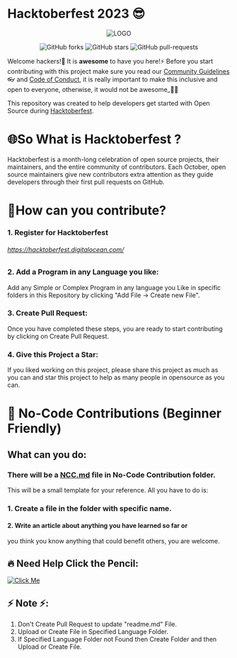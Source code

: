 # Hacktoberfest 2023 😎
<p align="center">
  <img src="https://hacktoberfest.com/_next/static/media/logo-hacktoberfest--logomark.b91c17d2.svg?raw=true" alt="LOGO"/>
</p>
<p align="center">
   <img alt="GitHub forks" src="https://img.shields.io/github/forks/iamehran/hacktoberfest2022?style=social"></a>
   <img alt="GitHub stars" src="https://img.shields.io/github/stars/iamehran/hacktoberfest2022?style=social"></a>
   <img alt="GitHub pull-requests" src="https://img.shields.io/github/issues-pr/iamehran/hacktoberfest2022?label=PR%27s&style=social"></a>
</p>

Welcome hackers!🤌 It is **awesome** to have you here!⚡ Before you start contributing with this project make sure you read our [Community Guidelines](https://github.com/iamehran/hacktoberfest2022/blob/main/Contributing.md)👓 and [Code of Conduct](https://github.com/iamehran/hacktoberfest2022/blob/main/Code%20of%20Conduct.md), it is really important to make this inclusive and open to everyone, otherwise, it would not be awesome_🙅‍♂️

This repository was created to help developers get started with Open Source during [Hacktoberfest](https://hacktoberfest.digitalocean.com/).
# 🌐So What is Hacktoberfest ?
Hacktoberfest is a month-long celebration of open source projects, their maintainers, and the entire community of contributors. Each October, open source maintainers give new contributors extra attention as they guide developers through their first pull requests on GitHub.

# 🌄How can you contribute?
### 1. Register for Hacktoberfest
###### https://hacktoberfest.digitalocean.com/

### 2. Add a Program in any Language you like:
Add any Simple or Complex Program in any language you Like in specific folders in this Repository by clicking "Add File -> Create new File".

### 3. Create Pull Request:
Once you have completed these steps, you are ready to start contributing by clicking on Create Pull Request.

### 4. Give this Project a Star:
If you liked working on this project, please share this project as much as you can and star this project to help as many people in opensource as you can.

# 🚀 No-Code Contributions (Beginner Friendly)
## What can you do:
### There will be a [NCC.md](https://github.com/iamehran/hacktoberfest2022/blob/main/No-Code%20Contribution/NCC.md) file in No-Code Contribution folder.
This will be a small template for your reference.
All you have to do is:
### 1. Create a file in the folder with specific name.
#### 2. Write an article about anything you have learned so far or
you think you know anything that could benefit others, you are welcome.
## 🔥 Need Help Click the Pencil:
[![Click Me](https://hacktoberfest.com/_next/static/media/8bit-pencil.a090bd5a.svg)](https://opensource.guide/how-to-contribute/)

## ⚡ Note ⚡:
1. Don't Create Pull Request to update "readme.md" File.
2. Upload or Create File in Specified Language Folder.
3. If Specified Language Folder not Found then Create Folder and then Upload or Create File.

